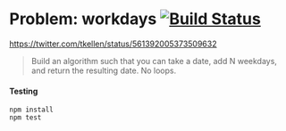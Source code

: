 # Problem: workdays [![Build Status](https://travis-ci.org/mzgoddard/problem-workdays.svg?branch=master)](https://travis-ci.org/mzgoddard/problem-workdays)


https://twitter.com/tkellen/status/561392005373509632

> Build an algorithm such that you can take a date, add N weekdays, and return the resulting date. No loops.

#### Testing

```
npm install
npm test
```
